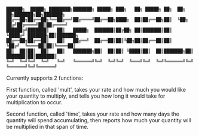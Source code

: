     ██████╗  █████╗ ████████╗███████╗ █████╗ ███╗   ██╗ █████╗ ██╗  ██╗   ██╗███████╗██╗███████╗
    ██╔══██╗██╔══██╗╚══██╔══╝██╔════╝██╔══██╗████╗  ██║██╔══██╗██║  ╚██╗ ██╔╝██╔════╝██║██╔════╝
    ██████╔╝███████║   ██║   █████╗  ███████║██╔██╗ ██║███████║██║   ╚████╔╝ ███████╗██║███████╗
    ██╔══██╗██╔══██║   ██║   ██╔══╝  ██╔══██║██║╚██╗██║██╔══██║██║    ╚██╔╝  ╚════██║██║╚════██║
    ██║  ██║██║  ██║   ██║   ███████╗██║  ██║██║ ╚████║██║  ██║███████╗██║   ███████║██║███████║
    ╚═╝  ╚═╝╚═╝  ╚═╝   ╚═╝   ╚══════╝╚═╝  ╚═╝╚═╝  ╚═══╝╚═╝  ╚═╝╚══════╝╚═╝   ╚══════╝╚═╝╚══════╝
                                                                                            


Currently supports 2 functions:

First function, called 'mult', takes your rate and how much you would like your quantity to multiply, and tells you how long it would take for multiplication to occur.

Second function, called 'time', takes your rate and how many days the quantity will spend accumulating, then reports how much your quantity will be multiplied in that span of time.


